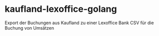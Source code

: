 # kaufland-lexoffice-golang
 Export der Buchungen aus Kaufland zu einer Lexoffice Bank CSV für die Buchung von Umsätzen
